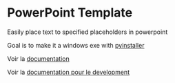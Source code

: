 # PowerPoint Template

Easily place text to specified placeholders in powerpoint

Goal is to make it a windows exe with [pyinstaller](https://pyinstaller.org/en/stable/)

Voir la [documentation](docs.md)

Voir la [documentation pour le development](dev-docs.md)

